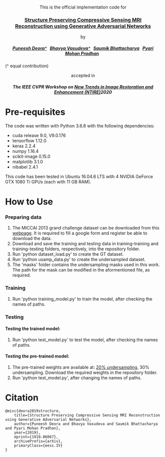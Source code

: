 <p align="center">
This is the official implementation code for 
</p>
<h3 align="center">
  <a href="https://arxiv.org/abs/1910.06067">Structure Preserving Compressive Sensing MRI Reconstruction using Generative Adversarial Networks</a>
</h3>
<p align="center">
by 
</p>
<h5 align="center">
  <a href="https://scholar.google.com/citations?user=cn1wdTUAAAAJ&hl=en">Puneesh Deora^</a>&nbsp;&nbsp;
  <a href="https://scholar.google.com/citations?user=ZCSsIokAAAAJ&hl=en">Bhavya Vasudeva^</a>&nbsp;&nbsp;
  <a href="https://scholar.google.com/citations?user=8pffuA4AAAAJ&hl=en">Saumik Bhattacharya</a>&nbsp;&nbsp;
  <a href="https://scholar.google.com/citations?user=_eIpqasAAAAJ&hl=en">Pyari Mohan Pradhan</a>&nbsp;&nbsp;
</h5>
<p align="left">
(^ equal contribution)
</p>
<p align="center">
accepted in 
</p>
<h5 align="center">
The IEEE CVPR Workshop on <a href="https://data.vision.ee.ethz.ch/cvl/ntire20/">New Trends in Image Restoration and Enhancement (NTIRE)</a>2020
</h5>

# Pre-requisites
The code was written with Python 3.6.8 with the following dependencies:
* cuda release 9.0, V9.0.176
* tensorflow 1.12.0
* keras 2.2.4
* numpy 1.16.4
* scikit-image 0.15.0
* matplotlib 3.1.0
* nibabel 2.4.1

This code has been tested in Ubuntu 16.04.6 LTS with 4 NVIDIA GeForce GTX 1080 Ti GPUs (each with 11 GB RAM).

# How to Use
### Preparing data
1. The MICCAI 2013 grand challenge dataset can be downloaded from this [webpage](https://my.vanderbilt.edu/masi/workshops/). It is required to fill a google form and register be able to download the data.
2. Download and save the training and testing data in training-training and training-testing folders, respectively, into the repository folder.
3. Run 'python dataset_load.py' to create the GT dataset.
4. Run 'python usamp_data.py' to create the undersampled dataset. 
5. The 'masks' folder contains the undersampling masks used in this work. The path for the mask can be modified in the aformentioned file, as required.

### Training
1. Run 'python training_model.py' to train the model, after checking the names of paths.

### Testing
#### Testing the trained model:
1. Run 'python test_model.py' to test the model, after checking the names of paths.
#### Testing the pre-trained model:
1. The pre-trained weights are available at: [20% undersampling](https://drive.google.com/open?id=1ygzSDA4V09qVhThiYJ606ec912BYjBfP), 30% undersampling. Download the required weights in the repository folder.
2. Run 'python test_model.py', after changing the names of paths.

# Citation
```
@misc{deora2019structure,
    title={Structure Preserving Compressive Sensing MRI Reconstruction using Generative Adversarial Networks},
    author={Puneesh Deora and Bhavya Vasudeva and Saumik Bhattacharya and Pyari Mohan Pradhan},
    year={2019},
    eprint={1910.06067},
    archivePrefix={arXiv},
    primaryClass={eess.IV}
}
```
